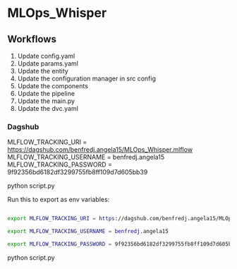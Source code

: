 # MLOps_Whisper

## Workflows 
1. Update config.yaml
2. Update params.yaml
3. Update the entity
4. Update the configuration manager in src config
5. Update the components
6. Update the pipeline
7. Update the main.py
8. Update the dvc.yaml


### Dagshub

MLFLOW_TRACKING_URI = https://dagshub.com/benfredj.angela15/MLOps_Whisper.mlflow \
MLFLOW_TRACKING_USERNAME = benfredj.angela15 \
MLFLOW_TRACKING_PASSWORD = 9f92356bd6182df3299755fb8ff109d7d605bb39 

python script.py
 
Run this to export as env variables:
``` bash 

export MLFLOW_TRACKING_URI = https://dagshub.com/benfredj.angela15/MLOps_Whisper.mlflow 

export MLFLOW_TRACKING_USERNAME = benfredj.angela15 

export MLFLOW_TRACKING_PASSWORD = 9f92356bd6182df3299755fb8ff109d7d605bb39 

```
python script.py
